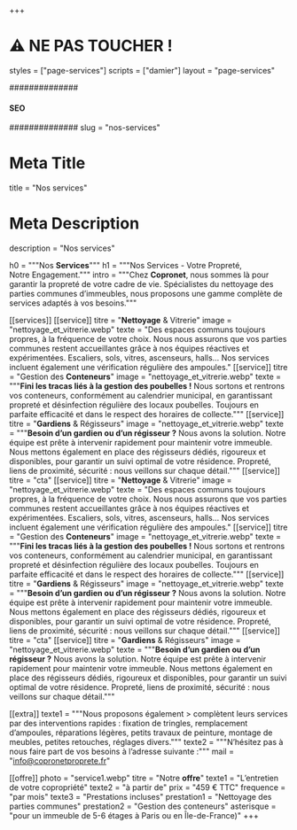 +++
# ⚠️ NE PAS TOUCHER !
styles = ["page-services"]
scripts = ["damier"]
layout = "page-services"

##############
####  SEO ####
##############
slug = "nos-services"
# Meta Title
title = "Nos services"
# Meta Description
description = "Nos services"

h0 = """Nos **Services**"""
h1 = """Nos Services - Votre Propreté,<br>Notre Engagement."""
intro = """Chez **Copronet**, nous sommes là pour garantir la propreté de votre cadre de vie. Spécialistes du nettoyage des parties communes d’immeubles, nous proposons une gamme complète de services adaptés à vos besoins."""

[[services]]
[[service]]
titre = "**Nettoyage** & Vitrerie"
image = "nettoyage_et_vitrerie.webp"
texte = "Des espaces communs toujours propres, à la fréquence de votre choix. Nous nous assurons que vos parties communes restent accueillantes grâce à nos équipes réactives et expérimentées. Escaliers, sols, vitres, ascenseurs, halls… Nos services incluent également une vérification régulière des ampoules."
[[service]]
titre = "Gestion des **Conteneurs**"
image = "nettoyage_et_vitrerie.webp"
texte = """**Fini les tracas liés à la gestion des poubelles !** Nous sortons et rentrons vos conteneurs, conformément au calendrier municipal, en garantissant propreté et désinfection régulière des locaux poubelles. Toujours en parfaite efficacité et dans le respect des horaires de collecte."""
[[service]]
titre = "**Gardiens** & Régisseurs"
image = "nettoyage_et_vitrerie.webp"
texte = """**Besoin d’un gardien ou d’un régisseur ?** Nous avons la solution. Notre équipe est prête à intervenir rapidement pour maintenir votre immeuble. Nous mettons également en place des régisseurs dédiés, rigoureux et disponibles, pour garantir un suivi optimal de votre résidence. Propreté, liens de proximité, sécurité : nous veillons sur chaque détail."""
[[service]]
titre = "cta"
[[service]]
titre = "**Nettoyage** & Vitrerie"
image = "nettoyage_et_vitrerie.webp"
texte = "Des espaces communs toujours propres, à la fréquence de votre choix. Nous nous assurons que vos parties communes restent accueillantes grâce à nos équipes réactives et expérimentées. Escaliers, sols, vitres, ascenseurs, halls… Nos services incluent également une vérification régulière des ampoules."
[[service]]
titre = "Gestion des **Conteneurs**"
image = "nettoyage_et_vitrerie.webp"
texte = """**Fini les tracas liés à la gestion des poubelles !** Nous sortons et rentrons vos conteneurs, conformément au calendrier municipal, en garantissant propreté et désinfection régulière des locaux poubelles. Toujours en parfaite efficacité et dans le respect des horaires de collecte."""
[[service]]
titre = "**Gardiens** & Régisseurs"
image = "nettoyage_et_vitrerie.webp"
texte = """**Besoin d’un gardien ou d’un régisseur ?** Nous avons la solution. Notre équipe est prête à intervenir rapidement pour maintenir votre immeuble. Nous mettons également en place des régisseurs dédiés, rigoureux et disponibles, pour garantir un suivi optimal de votre résidence. Propreté, liens de proximité, sécurité : nous veillons sur chaque détail."""
[[service]]
titre = "cta"
[[service]]
titre = "**Gardiens** & Régisseurs"
image = "nettoyage_et_vitrerie.webp"
texte = """**Besoin d’un gardien ou d’un régisseur ?** Nous avons la solution. Notre équipe est prête à intervenir rapidement pour maintenir votre immeuble. Nous mettons également en place des régisseurs dédiés, rigoureux et disponibles, pour garantir un suivi optimal de votre résidence. Propreté, liens de proximité, sécurité : nous veillons sur chaque détail."""

[[extra]]
texte1 = """Nous proposons également > complètent leurs services par des interventions rapides : fixation de tringles, remplacement d’ampoules, réparations légères, petits travaux de peinture, montage de meubles, petites retouches, réglages divers."""
texte2 = """N’hésitez pas à nous faire part de vos besoins à l’adresse suivante :"""
mail = "info@copronetproprete.fr"

[[offre]]
photo = "service1.webp"
titre = "Notre **offre**"
texte1 = "L’entretien de votre copropriété"
texte2 = "à partir de"
prix = "459 € TTC"
frequence = "par mois"
texte3 = "Prestations incluses"
prestation1 = "Nettoyage des parties communes"
prestation2 = "Gestion des conteneurs"
asterisque = "pour un immeuble de 5-6 étages à Paris ou en Île-de-France)"
+++
